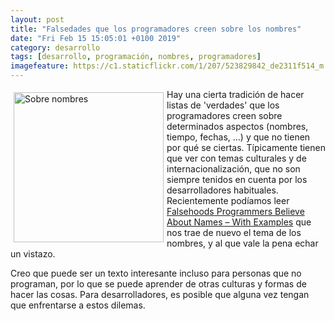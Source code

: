 ```yaml
--- 
layout: post
title: "Falsedades que los programadores creen sobre los nombres"
date: "Fri Feb 15 15:05:01 +0100 2019"
category: desarrollo
tags: [desarrollo, programación, nombres, programadores]
imagefeature: https://c1.staticflickr.com/1/207/523829842_de2311f514_m.jpg
---
```



<a href="https://www.flickr.com/photos/fernand0/523829842" title="Sobre nombres"><img src="https://c1.staticflickr.com/1/207/523829842_de2311f514_m.jpg" width="240"  alt="Sobre nombres" style="float:left; margin:5px"></a>
Hay una cierta tradición de hacer listas de 'verdades' que los programadores creen sobre determinados aspectos (nombres, tiempo, fechas, ...) y que no tienen por qué se ciertas. Típicamente tienen que ver con temas culturales y de internacionalización, que no son siempre tenidos en cuenta por los desarrolladores habituales.
Recientemente podíamos leer [Falsehoods Programmers Believe About Names – With Examples](https://shinesolutions.com/2018/01/08/falsehoods-programmers-believe-about-names-with-examples/) que nos trae de nuevo el tema de los nombres, y al que vale la pena echar un vistazo.

Creo que puede ser un texto interesante incluso para personas que no programan, por lo que se puede aprender de otras culturas y formas de hacer las cosas.
Para desarrolladores, es posible que alguna vez tengan que enfrentarse a estos dilemas.
